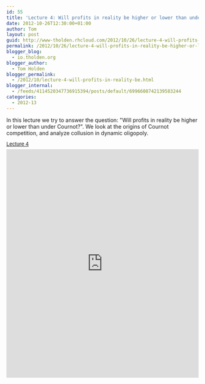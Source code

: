 ```yaml
---
id: 55
title: 'Lecture 4: Will profits in reality be higher or lower than under Cournot?'
date: 2012-10-26T12:30:00+01:00
author: Tom
layout: post
guid: http://www-tholden.rhcloud.com/2012/10/26/lecture-4-will-profits-in-reality-be-higher-or-lower-than-under-cournot-2/
permalink: /2012/10/26/lecture-4-will-profits-in-reality-be-higher-or-lower-than-under-cournot-2/
blogger_blog:
  - io.tholden.org
blogger_author:
  - Tom Holden
blogger_permalink:
  - /2012/10/lecture-4-will-profits-in-reality-be.html
blogger_internal:
  - /feeds/4114520347736915394/posts/default/6996608742139583244
categories:
  - 2012-13
---
```

In this lecture we try to answer the question: "Will profits in reality be higher or lower than under Cournot?". We look at the origins of Cournot competition, and analyze collusion in dynamic oligopoly.  <a title="View Lecture 4 on Scribd" href="http://www.scribd.com/doc/111209972/Lecture-4" style="margin: 12px auto 6px auto; font-family: Helvetica,Arial,Sans-serif; font-style: normal; font-variant: normal; font-weight: normal; font-size: 14px; line-height: normal; font-size-adjust: none; font-stretch: normal; -x-system-font: none; display: block; text-decoration: underline;">Lecture 4</a><iframe src="http://www.scribd.com/embeds/111209972/content?start_page=1&view_mode=scroll&access_key=key-2olzyq5jvvbvqfqabpxo" data-auto-height="true" data-aspect-ratio="1.33333333333333" scrolling="no" width="100%" height="600" frameborder="0"></iframe>